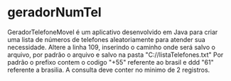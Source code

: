 # geradorNumTel
GeradorTelefoneMovel é um aplicativo desenvolvido em Java para criar uma lista de números de telefones aleatoriamente para atender sua necessidade. Altere a linha 109, inserindo o caminho onde será salvo o arquivo, por padrão o arquivo e salvo na pasta "C://listaTelefones.txt" Por padrão o prefixo contem o codigo "+55" referente ao brasil e ddd "61" referente a brasilia. A consulta deve conter no minimo de 2 registros.

